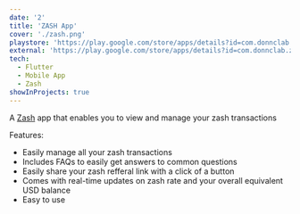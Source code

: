 ```yaml
---
date: '2'
title: 'ZASH App'
cover: './zash.png'
playstore: 'https://play.google.com/store/apps/details?id=com.donnclab.zash_app'
external: 'https://play.google.com/store/apps/details?id=com.donnclab.zash_app'
tech:
  - Flutter
  - Mobile App
  - Zash
showInProjects: true
---
```


A [Zash](https://www.zimbo.cash/) app that enables you to view and manage your zash transactions

Features:
* Easily manage all your zash transactions
* Includes FAQs to easily get answers to common questions
* Easily share your zash refferal link with a click of a button
* Comes with real-time updates on zash rate and your overall equivalent USD balance
* Easy to use
